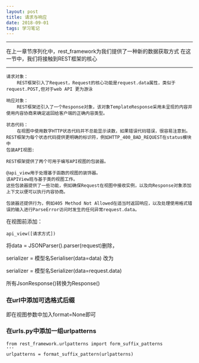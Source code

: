 ```yaml
---
layout: post
title: 请求与响应
date: 2018-09-01
tags: 学习笔记
---
```



*** 
在上一章节序列化中，rest_framework为我们提供了一种新的数据获取方式
在这一节中，我们将接触到REST框架的核心
***
```
请求对象：
    REST框架引入了Request，Request的核心功能是request.data属性，类似于request.POST,但对于web API 更为游泳

响应对象：
    REST框架还引入了一个Response对象，该对象TemplateResponse采用未呈现的内容并使用内容协商来确定返回给客户端的正确内容类型。

状态代码：
    在视图中使用数字HTTP状态代码并不总能显示读数，如果错误代码错误，很容易注意到。REST框架为每个状态代码提供更明确的标识符，例如HTTP_400_BAD_REQUEST在status模块中
包装API视图:

REST框架提供了两个可用于编写API视图的包装器。

@api_view用于处理基于函数的视图的装饰器。
该APIView班与基于类的视图工作。
这些包装器提供了一些功能，例如确保Request在视图中接收实例，以及向Response对象添加上下文以便可以执行内容协商。

包装器还提供行为，例如405 Method Not Allowed在适当时返回响应，以及处理使用格式错误的输入进行ParseError访问时发生的任何异常request.data。

```
在视图前添加：
    
    api_view([请求方式])
    
将data = JSONParser().parser(request)删除，

serializer = 模型名Serialiser(data=data)
改为

serializer = 模型名Serializer(data=request.data)

所有JsonResponse()转换为Response()

### 在url中添加可选格式后缀
即在视图参数中加入format=None即可

### 在urls.py中添加一组urlpatterns

    from rest_framework.urlpatterns import form_suffix_patterns
    '''
    urlpatterns = format_suffix_pattern(urlpatterns)


